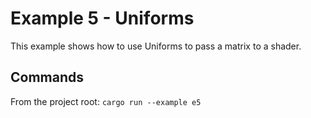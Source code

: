 # Example 5 - Uniforms

This example shows how to use Uniforms to pass a matrix to a shader.

## Commands

From the project root: `cargo run --example e5`
